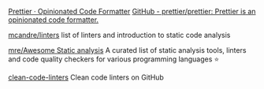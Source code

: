 
[Prettier · Opinionated Code Formatter](https://prettier.io/)
[GitHub - prettier/prettier: Prettier is an opinionated code formatter.](https://github.com/prettier/prettier)

[mcandre/linters](https://github.com/mcandre/linters)
list of linters and introduction to static code analysis

[mre/Awesome Static analysis](https://github.com/mre/awesome-static-analysis)
A curated list of static analysis tools, linters and code quality checkers for various programming languages
:star:

[clean-code-linters](https://github.com/showcases/clean-code-linters)
Clean code linters on GitHub
